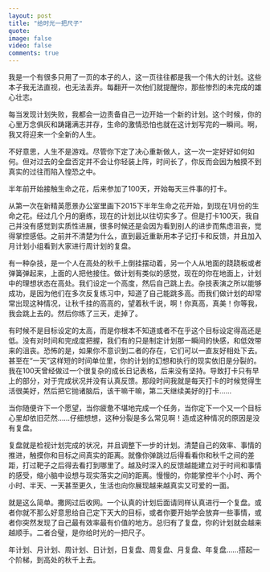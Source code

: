 ```yaml
---
layout: post
title: "给时光一把尺子"
quote: 
image: false
video: false
comments: true
---
```


我是一个有很多只用了一页的本子的人，这一页往往都是我一个伟大的计划。这些本子我无法直视，也无法丢弃。每翻开一次他们就提醒你，那些惨烈的未完成的雄心壮志。

每当发现计划失败，我都会一边责备自己一边开始一个新的计划。这个时候，你的心里万念俱灰和踌躇满志并存，生命的激情恐怕也就在这计划写完的一瞬间。啊，我又将迎来一个全新的人生。

不好意思，人生不是游戏。尽管你下定了决心重新做人，这一次一定好好如何如何。但对过去的全盘否定并不会让你轻装上阵，时间长了，你反而会因为触摸不到真实的过往而陷入惶恐之中。

半年前开始接触生命之花，后来参加了100天，开始每天三件事的打卡。

从第一次在新精英愿景办公室里画下2015下半年生命之花开始，到现在1月份的生命之花。经过几个月的磨练，现在的计划比以往切实多了。但是打卡100天，我自己并没有感觉到实质性进展，很多时候还是会因为看到别人的进步而焦虑沮丧，觉得掌控感低。之前并不清楚为什么，直到最近重新用本子记打卡和反馈，并且加入月计划小组看到大家进行周计划的复盘。

有一种杂技，是一个人在高处的秋千上倒挂摆动着，另一个人从地面的跷跷板或者弹簧弹起来，上面的人把他接住。做计划有类似的感觉，现在的你在地面上，计划中的理想状态在高处。我们设定一个高度，然后自己跳上去。杂技表演之所以能够成功，是因为他们在多次反复练习中，知道了自己能跳多高。而我们做计划的却常常出现这种情况，让秋千挂的高高的，望着秋千说，啊！你真高，真美！你等我，我会跳上去的。然后你练了三天，走掉了。

有时候不是目标设定的太高，而是你根本不知道或者不在乎这个目标设定得高还是低。没有对时间和完成度把握，我们有的只是制定计划那一瞬间的快感，和低效带来的沮丧。恐怖的是，如果你不意识到二者的存在，它们可以一直友好相处下去。甚至在“一天”这样短的时间单位里，你的计划的幻想和执行的现实依旧是分裂的。我在100天曾经做过一个很复杂的成长日记表格，后来没有坚持。导致打卡只有早上的部分，对于完成状况并没有认真反馈。那段时间我就是每天打卡的时候觉得生活很美好，然后把它抛诸脑后，该干嘛干嘛，第二天继续美好的打卡……

当你随便许下一个愿望，当你疲惫不堪地完成一个任务，当你定下一个又一个目标心里却依旧茫然……仔细想想，这种分裂是多么常见啊！造成这种情况的原因是没有复盘。

复盘就是检视计划完成的状况，并且调整下一步的计划。清楚自己的效率、事情的推进，触摸你和目标之间真实的距离。就像你弹跳过后得看看你和秋千之间的差距，打过靶子之后得去看打到哪里了。越及时深入的反馈越能建立对于时间和事情的感受，缩小脑中设想与现实落实之间的距离。慢慢的，你能掌控半个小时、两个小时、半天、一天甚至更久，生活也向你展现越来越真实又可爱的一面。

就是这么简单。撒网过后收网。一个认真的计划后面请同样认真进行一个复盘。或者你就不那么好意思给自己定下天大的目标，或者你要开始学会放弃一些事情，或者你突然发现了自己最有效率最有价值的地方。总归有了复盘，你的计划就会越来越顺手。二者合璧，是你给时光的一把尺子。

年计划、月计划、周计划、日计划，日复盘、周复盘、月复盘、年复盘……搭起一个阶梯，到高处的秋千上去。

